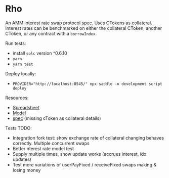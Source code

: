 # Rho

An AMM interest rate swap protocol [spec](https://docs.google.com/document/d/1GwLj1i7xsREvoT-wZBJ3JKPPi7KUkr-bWvobaZMA2Lc/edit?usp=sharing).
Uses CTokens as collateral. Interest rates can be benchmarked on either the collateral CToken, another CToken, or any contract with a `borrowIndex`.

Run tests:
* install `solc` version ^0.6.10
* `yarn`
* `yarn test`

Deploy locally:
* `PROVIDER="http://localhost:8545/" npx saddle -n development script deploy`

Resources:
* [Spreadsheet](https://docs.google.com/spreadsheets/d/1w2EEdeKWvx7haG0p8vp5h9kBmOGBXVOpb6UTZOOV1io/edit#gid=27052314)
* [Model](https://observablehq.com/d/d04daaa430a6de46)
* [spec](https://docs.google.com/document/d/1GwLj1i7xsREvoT-wZBJ3JKPPi7KUkr-bWvobaZMA2Lc/edit?usp=sharing) (missing cToken as collateral details)

Tests TODO:
* Integration fork test: show exchange rate of collateral changing behaves correctly. Multiple concurrent swaps
* Better nterest rate model test
* Supply multiple times, show update works (accrues interest, idx updates)
* Test more variations of userPayFixed / receiveFixed swaps making & losing money
